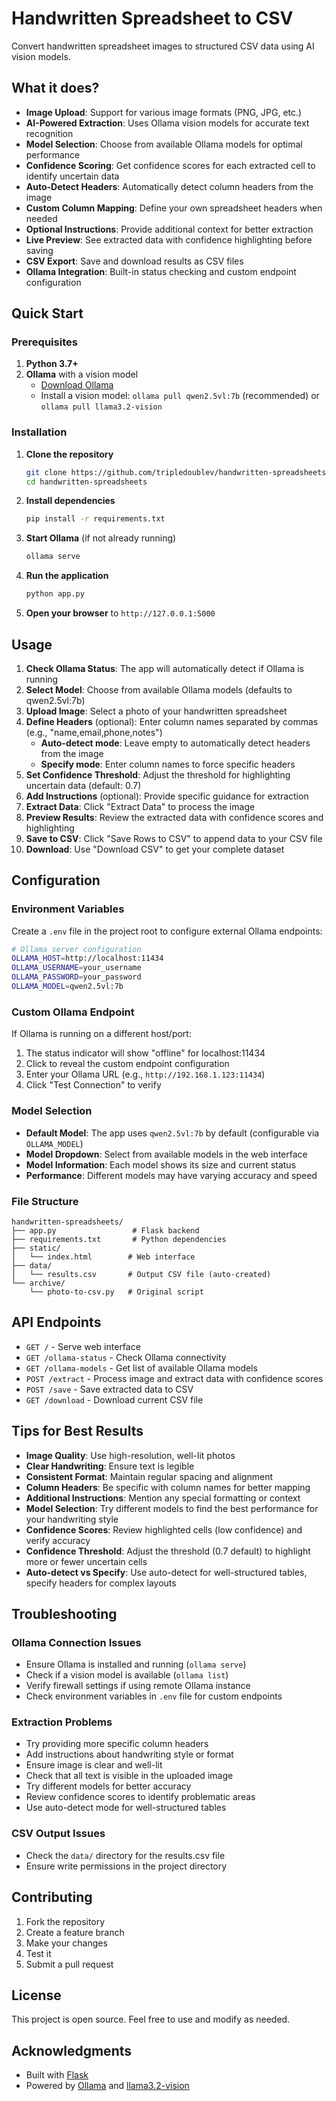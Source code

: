 # Handwritten Spreadsheet to CSV

Convert handwritten spreadsheet images to structured CSV data using AI vision models.

## What it does?

- **Image Upload**: Support for various image formats (PNG, JPG, etc.)
- **AI-Powered Extraction**: Uses Ollama vision models for accurate text recognition
- **Model Selection**: Choose from available Ollama models for optimal performance
- **Confidence Scoring**: Get confidence scores for each extracted cell to identify uncertain data
- **Auto-Detect Headers**: Automatically detect column headers from the image
- **Custom Column Mapping**: Define your own spreadsheet headers when needed
- **Optional Instructions**: Provide additional context for better extraction
- **Live Preview**: See extracted data with confidence highlighting before saving
- **CSV Export**: Save and download results as CSV files
- **Ollama Integration**: Built-in status checking and custom endpoint configuration

## Quick Start

### Prerequisites

1. **Python 3.7+**
2. **Ollama** with a vision model
   - [Download Ollama](https://ollama.com/download)
   - Install a vision model: `ollama pull qwen2.5vl:7b` (recommended) or `ollama pull llama3.2-vision`

### Installation

1. **Clone the repository**
   ```bash
   git clone https://github.com/tripledoublev/handwritten-spreadsheets.git
   cd handwritten-spreadsheets
   ```

2. **Install dependencies**
   ```bash
   pip install -r requirements.txt
   ```

3. **Start Ollama** (if not already running)
   ```bash
   ollama serve
   ```

4. **Run the application**
   ```bash
   python app.py
   ```

5. **Open your browser** to `http://127.0.0.1:5000`

## Usage

1. **Check Ollama Status**: The app will automatically detect if Ollama is running
2. **Select Model**: Choose from available Ollama models (defaults to qwen2.5vl:7b)
3. **Upload Image**: Select a photo of your handwritten spreadsheet
4. **Define Headers** (optional): Enter column names separated by commas (e.g., "name,email,phone,notes")
   - **Auto-detect mode**: Leave empty to automatically detect headers from the image
   - **Specify mode**: Enter column names to force specific headers
5. **Set Confidence Threshold**: Adjust the threshold for highlighting uncertain data (default: 0.7)
6. **Add Instructions** (optional): Provide specific guidance for extraction
7. **Extract Data**: Click "Extract Data" to process the image
8. **Preview Results**: Review the extracted data with confidence scores and highlighting
9. **Save to CSV**: Click "Save Rows to CSV" to append data to your CSV file
10. **Download**: Use "Download CSV" to get your complete dataset

## Configuration

### Environment Variables

Create a `.env` file in the project root to configure external Ollama endpoints:

```bash
# Ollama server configuration
OLLAMA_HOST=http://localhost:11434
OLLAMA_USERNAME=your_username
OLLAMA_PASSWORD=your_password
OLLAMA_MODEL=qwen2.5vl:7b
```

### Custom Ollama Endpoint

If Ollama is running on a different host/port:
1. The status indicator will show "offline" for localhost:11434
2. Click to reveal the custom endpoint configuration
3. Enter your Ollama URL (e.g., `http://192.168.1.123:11434`)
4. Click "Test Connection" to verify

### Model Selection

- **Default Model**: The app uses `qwen2.5vl:7b` by default (configurable via `OLLAMA_MODEL`)
- **Model Dropdown**: Select from available models in the web interface
- **Model Information**: Each model shows its size and current status
- **Performance**: Different models may have varying accuracy and speed

### File Structure

```
handwritten-spreadsheets/
├── app.py                 # Flask backend
├── requirements.txt       # Python dependencies
├── static/
│   └── index.html        # Web interface
├── data/
│   └── results.csv       # Output CSV file (auto-created)
└── archive/
    └── photo-to-csv.py   # Original script
```

## API Endpoints

- `GET /` - Serve web interface
- `GET /ollama-status` - Check Ollama connectivity
- `GET /ollama-models` - Get list of available Ollama models
- `POST /extract` - Process image and extract data with confidence scores
- `POST /save` - Save extracted data to CSV
- `GET /download` - Download current CSV file

## Tips for Best Results

- **Image Quality**: Use high-resolution, well-lit photos
- **Clear Handwriting**: Ensure text is legible
- **Consistent Format**: Maintain regular spacing and alignment
- **Column Headers**: Be specific with column names for better mapping
- **Additional Instructions**: Mention any special formatting or context
- **Model Selection**: Try different models to find the best performance for your handwriting style
- **Confidence Scores**: Review highlighted cells (low confidence) and verify accuracy
- **Confidence Threshold**: Adjust the threshold (0.7 default) to highlight more or fewer uncertain cells
- **Auto-detect vs Specify**: Use auto-detect for well-structured tables, specify headers for complex layouts

## Troubleshooting

### Ollama Connection Issues
- Ensure Ollama is installed and running (`ollama serve`)
- Check if a vision model is available (`ollama list`)
- Verify firewall settings if using remote Ollama instance
- Check environment variables in `.env` file for custom endpoints

### Extraction Problems
- Try providing more specific column headers
- Add instructions about handwriting style or format
- Ensure image is clear and well-lit
- Check that all text is visible in the uploaded image
- Try different models for better accuracy
- Review confidence scores to identify problematic areas
- Use auto-detect mode for well-structured tables

### CSV Output Issues
- Check the `data/` directory for the results.csv file
- Ensure write permissions in the project directory

## Contributing

1. Fork the repository
2. Create a feature branch
3. Make your changes
4. Test it
5. Submit a pull request

## License

This project is open source. Feel free to use and modify as needed.

## Acknowledgments

- Built with [Flask](https://flask.palletsprojects.com/)
- Powered by [Ollama](https://ollama.com/) and [llama3.2-vision](https://ollama.com/library/llama3.2-vision)